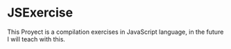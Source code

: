 # JSExercise
This Proyect is a compilation exercises in JavaScript language, in the future I will teach with this.
